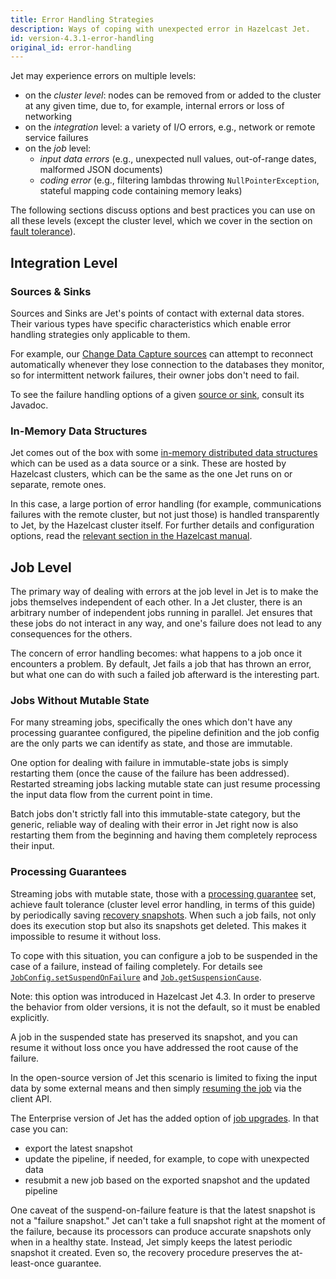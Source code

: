 ```yaml
---
title: Error Handling Strategies
description: Ways of coping with unexpected error in Hazelcast Jet.
id: version-4.3.1-error-handling
original_id: error-handling
---
```


Jet may experience errors on multiple levels:

* on the *cluster level*: nodes can be removed from or added to the
  cluster at any given time, due to, for example, internal errors or
  loss of networking
* on the *integration* level: a variety of I/O errors, e.g., network or
  remote service failures
* on the *job* level:
  * *input data errors* (e.g., unexpected null values, out-of-range
    dates, malformed JSON documents)
  * *coding error* (e.g., filtering lambdas throwing
    `NullPointerException`, stateful mapping code containing memory
    leaks)

The following sections discuss options and best practices you can use on
all these levels (except the cluster level, which we cover in the
section on [fault tolerance](../architecture/fault-tolerance)).

## Integration Level

### Sources & Sinks

Sources and Sinks are Jet's points of contact with external data stores.
Their various types have specific characteristics which enable error
handling strategies only applicable to them.

For example, our [Change Data Capture
sources](sources-sinks#change-data-capture-cdc) can attempt to reconnect
automatically whenever they lose connection to the databases they
monitor, so for intermittent network failures, their owner jobs don't
need to fail.

To see the failure handling options of a given [source or
sink](sources-sinks), consult its Javadoc.

### In-Memory Data Structures

Jet comes out of the box with some [in-memory distributed data
structures](data-structures) which can be used as a data source or a
sink. These are hosted by Hazelcast clusters, which can be the same as
the one Jet runs on or separate, remote ones.

In this case, a large portion of error handling (for example,
communications failures with the remote cluster, but not just those) is
handled transparently to Jet, by the Hazelcast cluster itself. For
further details and configuration options, read the [relevant section in
the Hazelcast
manual](https://docs.hazelcast.org/docs/latest/manual/html-single/#handling-failures).

## Job Level

The primary way of dealing with errors at the job level in Jet is to
make the jobs themselves independent of each other. In a Jet cluster,
there is an arbitrary number of independent jobs running in parallel.
Jet ensures that these jobs do not interact in any way, and one's
failure does not lead to any consequences for the others.

The concern of error handling becomes: what happens to a job once it
encounters a problem. By default, Jet fails a job that has thrown an
error, but what one can do with such a failed job afterward is the
interesting part.

### Jobs Without Mutable State

For many streaming jobs, specifically the ones which don't have any
processing guarantee configured, the pipeline definition and the job
config are the only parts we can identify as state, and those are
immutable.

One option for dealing with failure in immutable-state jobs is simply
restarting them (once the cause of the failure has been addressed).
Restarted streaming jobs lacking mutable state can just resume
processing the input data flow from the current point in time.

Batch jobs don't strictly fall into this immutable-state category, but
the generic, reliable way of dealing with their error in Jet right now
is also restarting them from the beginning and having them completely
reprocess their input.

### Processing Guarantees

Streaming jobs with mutable state, those with a [processing
guarantee](../architecture/fault-tolerance#processing-guarantee-is-a-shared-concern)
set, achieve fault tolerance (cluster level error handling, in terms
of this guide) by periodically saving [recovery
snapshots](../architecture/fault-tolerance#distributed-snapshot). When
such a job fails, not only does its execution stop but also its
snapshots get deleted. This makes it impossible to resume it without
loss.

To cope with this situation, you can configure a job to be suspended in
the case of a failure, instead of failing completely. For details see
[`JobConfig.setSuspendOnFailure`](/javadoc/4.3.1/com/hazelcast/jet/config/JobConfig.html#setSuspendOnFailure(boolean))
and
[`Job.getSuspensionCause`](/javadoc/4.3.1/com/hazelcast/jet/Job.html#getSuspensionCause()).

Note: this option was introduced in Hazelcast Jet 4.3. In order to
preserve the behavior from older versions, it is not the default, so it
must be enabled explicitly.

A job in the suspended state has preserved its snapshot, and you can
resume it without loss once you have addressed the root cause of the
failure.

In the open-source version of Jet this scenario is limited to fixing the
input data by some external means and then simply [resuming the
job](../operations/job-management#restarting) via the client API.

The Enterprise version of Jet  has the added option of [job
upgrades](../enterprise/job-update). In that case you can:

* export the latest snapshot
* update the pipeline, if needed, for example, to cope with unexpected
  data
* resubmit a new job based on the exported snapshot and the updated
  pipeline

One caveat of the suspend-on-failure feature is that the latest snapshot
is not a "failure snapshot." Jet can't take a full snapshot right at the
moment of the failure, because its processors can produce accurate
snapshots only when in a healthy state. Instead, Jet simply keeps the
latest periodic snapshot it created. Even so, the recovery procedure
preserves the at-least-once guarantee.
